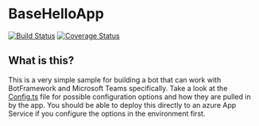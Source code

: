 # BaseHelloApp

[![Build Status](https://travis-ci.com/MattSFT/BaseHelloApp.svg?branch=master)](https://travis-ci.com/MattSFT/BaseHelloApp) [![Coverage Status](https://coveralls.io/repos/github/MattSFT/BaseHelloApp/badge.svg?branch=master)](https://coveralls.io/github/MattSFT/BaseHelloApp?branch=master)

## What is this?

This is a very simple sample for building a bot that can work with BotFramework and Microsoft Teams specifically. Take a look at the [Config.ts](https://github.com/MattSFT/BaseHelloApp/blob/master/src/Config/Config.ts) file for possible configuration options and how they are pulled in by the app. You should be able to deploy this directly to an azure App Service if you configure the options in the environment first.
